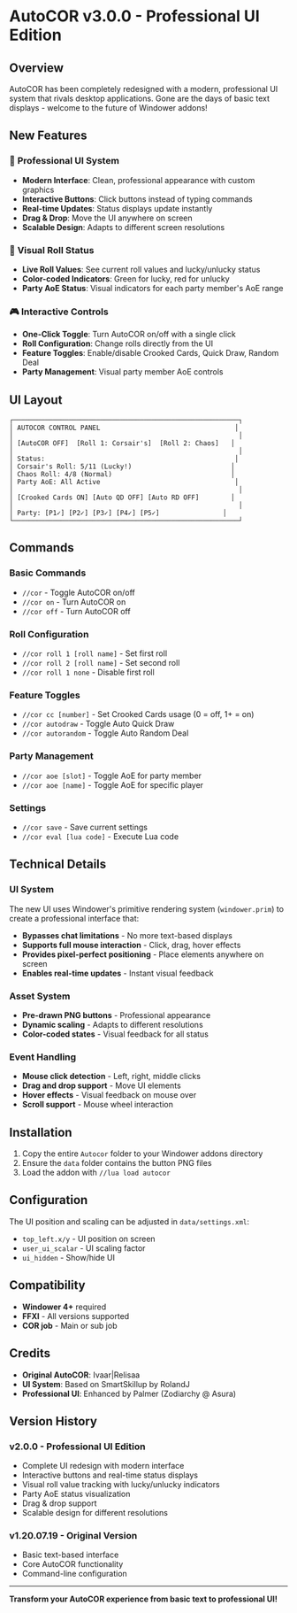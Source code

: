 # AutoCOR v3.0.0 - Professional UI Edition

## Overview
AutoCOR has been completely redesigned with a modern, professional UI system that rivals desktop applications. Gone are the days of basic text displays - welcome to the future of Windower addons!

## New Features

### 🎨 **Professional UI System**
- **Modern Interface**: Clean, professional appearance with custom graphics
- **Interactive Buttons**: Click buttons instead of typing commands
- **Real-time Updates**: Status displays update instantly
- **Drag & Drop**: Move the UI anywhere on screen
- **Scalable Design**: Adapts to different screen resolutions

### 🎯 **Visual Roll Status**
- **Live Roll Values**: See current roll values and lucky/unlucky status
- **Color-coded Indicators**: Green for lucky, red for unlucky
- **Party AoE Status**: Visual indicators for each party member's AoE range

### 🎮 **Interactive Controls**
- **One-Click Toggle**: Turn AutoCOR on/off with a single click
- **Roll Configuration**: Change rolls directly from the UI
- **Feature Toggles**: Enable/disable Crooked Cards, Quick Draw, Random Deal
- **Party Management**: Visual party member AoE controls

## UI Layout

```
┌─────────────────────────────────────────────────────────┐
│ AUTOCOR CONTROL PANEL                                  │
│                                                         │
│ [AutoCOR OFF]  [Roll 1: Corsair's]  [Roll 2: Chaos]   │
│                                                         │
│ Status:                                                │
│ Corsair's Roll: 5/11 (Lucky!)                         │
│ Chaos Roll: 4/8 (Normal)                              │
│ Party AoE: All Active                                  │
│                                                         │
│ [Crooked Cards ON] [Auto QD OFF] [Auto RD OFF]        │
│                                                         │
│ Party: [P1✓] [P2✓] [P3✓] [P4✓] [P5✓]                │
└─────────────────────────────────────────────────────────┘
```

## Commands

### Basic Commands
- `//cor` - Toggle AutoCOR on/off
- `//cor on` - Turn AutoCOR on
- `//cor off` - Turn AutoCOR off

### Roll Configuration
- `//cor roll 1 [roll name]` - Set first roll
- `//cor roll 2 [roll name]` - Set second roll
- `//cor roll 1 none` - Disable first roll

### Feature Toggles
- `//cor cc [number]` - Set Crooked Cards usage (0 = off, 1+ = on)
- `//cor autodraw` - Toggle Auto Quick Draw
- `//cor autorandom` - Toggle Auto Random Deal

### Party Management
- `//cor aoe [slot]` - Toggle AoE for party member
- `//cor aoe [name]` - Toggle AoE for specific player

### Settings
- `//cor save` - Save current settings
- `//cor eval [lua code]` - Execute Lua code

## Technical Details

### UI System
The new UI uses Windower's primitive rendering system (`windower.prim`) to create a professional interface that:
- **Bypasses chat limitations** - No more text-based displays
- **Supports full mouse interaction** - Click, drag, hover effects
- **Provides pixel-perfect positioning** - Place elements anywhere on screen
- **Enables real-time updates** - Instant visual feedback

### Asset System
- **Pre-drawn PNG buttons** - Professional appearance
- **Dynamic scaling** - Adapts to different resolutions
- **Color-coded states** - Visual feedback for all status

### Event Handling
- **Mouse click detection** - Left, right, middle clicks
- **Drag and drop support** - Move UI elements
- **Hover effects** - Visual feedback on mouse over
- **Scroll support** - Mouse wheel interaction

## Installation

1. Copy the entire `Autocor` folder to your Windower addons directory
2. Ensure the `data` folder contains the button PNG files
3. Load the addon with `//lua load autocor`

## Configuration

The UI position and scaling can be adjusted in `data/settings.xml`:
- `top_left.x/y` - UI position on screen
- `user_ui_scalar` - UI scaling factor
- `ui_hidden` - Show/hide UI

## Compatibility

- **Windower 4+** required
- **FFXI** - All versions supported
- **COR job** - Main or sub job

## Credits

- **Original AutoCOR**: Ivaar|Relisaa
- **UI System**: Based on SmartSkillup by RolandJ
- **Professional UI**: Enhanced by Palmer (Zodiarchy @ Asura)

## Version History

### v2.0.0 - Professional UI Edition
- Complete UI redesign with modern interface
- Interactive buttons and real-time status displays
- Visual roll value tracking with lucky/unlucky indicators
- Party AoE status visualization
- Drag & drop support
- Scalable design for different resolutions

### v1.20.07.19 - Original Version
- Basic text-based interface
- Core AutoCOR functionality
- Command-line configuration

---

**Transform your AutoCOR experience from basic text to professional UI!** 